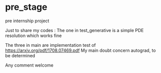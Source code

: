 # pre_stage
pre internship project




Just to share my codes :
The one in test_generative is a simple PDE resolution which works fine

The three in main are implementation test of https://arxiv.org/pdf/1708.07469.pdf
My main doubt concern autograd, to be determined

Any comment welcome
